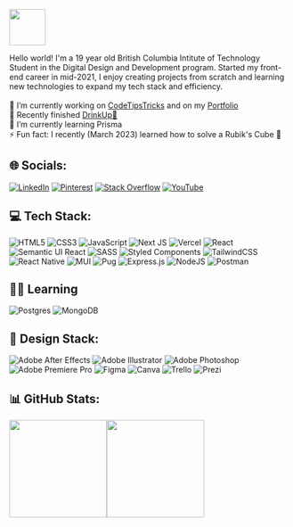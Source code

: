 <img src='https://user-images.githubusercontent.com/91710569/226823489-aa70ef9e-c511-4e1f-b343-ee8957893e7e.gif' height='65"'>

Hello world! I'm a 19 year old British Columbia Intitute of Technology Student in the Digital Design and Development program. Started my front-end career in mid-2021, I enjoy creating projects from scratch and learning new technologies to expand my tech stack and efficiency.
</br>
</br>
🔭 I’m currently working on [CodeTipsTricks](https://code-tips-tricks.vercel.app/) and on my [Portfolio](https://anagarango.starbooks.ca/)
<br>
👀 Recently finished [DrinkUp🍹](https://drinkup.vercel.app/)
<br>
🌱 I’m currently learning Prisma
<br>
⚡ Fun fact: I recently (March 2023) learned how to solve a Rubik's Cube 🧊

<!-- <br style="margin:0 0 -50px 0" /> -->

## 🌐 Socials:
[![LinkedIn](https://img.shields.io/badge/LinkedIn-%230077B5.svg?logo=linkedin&logoColor=white)](https://linkedin.com/in/ana-arango-08592122a) [![Pinterest](https://img.shields.io/badge/Pinterest-%23E60023.svg?logo=Pinterest&logoColor=white)](https://pinterest.com/snoopygoldberg94) [![Stack Overflow](https://img.shields.io/badge/-Stackoverflow-FE7A16?logo=stack-overflow&logoColor=white)](https://stackoverflow.com/users/20517462) [![YouTube](https://img.shields.io/badge/YouTube-%23FF0000.svg?logo=YouTube&logoColor=white)](https://youtube.com/@anaarango2757) 

<!-- <br style="margin:0 0 -50px 0" /> -->

## 💻 Tech Stack:
![HTML5](https://img.shields.io/badge/html5-%23E34F26.svg?style=for-the-badge&logo=html5&logoColor=white) ![CSS3](https://img.shields.io/badge/css3-%231572B6.svg?style=for-the-badge&logo=css3&logoColor=white) ![JavaScript](https://img.shields.io/badge/javascript-%23323330.svg?style=for-the-badge&logo=javascript&logoColor=%23F7DF1E) ![Next JS](https://img.shields.io/badge/Next-black?style=for-the-badge&logo=next.js&logoColor=white) ![Vercel](https://img.shields.io/badge/vercel-%23000000.svg?style=for-the-badge&logo=vercel&logoColor=white) ![React](https://img.shields.io/badge/react-%2320232a.svg?style=for-the-badge&logo=react&logoColor=%2361DAFB) ![Semantic UI React](https://img.shields.io/badge/Semantic%20UI%20React-%2335BDB2.svg?style=for-the-badge&logo=SemanticUIReact&logoColor=white) ![SASS](https://img.shields.io/badge/SASS-hotpink.svg?style=for-the-badge&logo=SASS&logoColor=white) ![Styled Components](https://img.shields.io/badge/styled--components-DB7093?style=for-the-badge&logo=styled-components&logoColor=white) ![TailwindCSS](https://img.shields.io/badge/tailwindcss-%2338B2AC.svg?style=for-the-badge&logo=tailwind-css&logoColor=white) ![React Native](https://img.shields.io/badge/react_native-%2320232a.svg?style=for-the-badge&logo=react&logoColor=%2361DAFB) ![MUI](https://img.shields.io/badge/MUI-%230081CB.svg?style=for-the-badge&logo=material-ui&logoColor=white) ![Pug](https://img.shields.io/badge/Pug-FFF?style=for-the-badge&logo=pug&logoColor=A86454) ![Express.js](https://img.shields.io/badge/express.js-%23404d59.svg?style=for-the-badge&logo=express&logoColor=%2361DAFB) ![NodeJS](https://img.shields.io/badge/node.js-6DA55F?style=for-the-badge&logo=node.js&logoColor=white) ![Postman](https://img.shields.io/badge/Postman-FF6C37?style=for-the-badge&logo=postman&logoColor=white)

<!-- <br style="margin:0 0 50px 0" /> -->

## 🤹‍♀️ Learning
![Postgres](https://img.shields.io/badge/postgres-%23316192.svg?style=for-the-badge&logo=postgresql&logoColor=white) ![MongoDB](https://img.shields.io/badge/MongoDB-%234ea94b.svg?style=for-the-badge&logo=mongodb&logoColor=white)

<!-- <br style="margin:0 0 50px 0" /> -->

## 🎨 Design Stack:
![Adobe After Effects](https://img.shields.io/badge/Adobe%20After%20Effects-9999FF.svg?style=for-the-badge&logo=Adobe%20After%20Effects&logoColor=white) ![Adobe Illustrator](https://img.shields.io/badge/adobeillustrator-%23FF9A00.svg?style=for-the-badge&logo=adobeillustrator&logoColor=white) ![Adobe Photoshop](https://img.shields.io/badge/adobephotoshop-%2331A8FF.svg?style=for-the-badge&logo=adobephotoshop&logoColor=white) ![Adobe Premiere Pro](https://img.shields.io/badge/Adobe%20Premiere%20Pro-9999FF.svg?style=for-the-badge&logo=Adobe%20Premiere%20Pro&logoColor=white) 	![Figma](https://img.shields.io/badge/figma-%23F24E1E.svg?style=for-the-badge&logo=figma&logoColor=white) ![Canva](https://img.shields.io/badge/Canva-%2300C4CC.svg?style=for-the-badge&logo=Canva&logoColor=white) ![Trello](https://img.shields.io/badge/Trello-%23026AA7.svg?style=for-the-badge&logo=Trello&logoColor=white) ![Prezi](https://img.shields.io/badge/Prezi-%23000000.svg?style=for-the-badge&logo=Prezi&logoColor=white)

<!-- <br style="margin:0 0 50px 0" /> -->

## 📊 GitHub Stats:
<div style="display:flex">
<img src='https://github-readme-stats.vercel.app/api?username=anagarango&theme=shades-of-purple&hide_border=false&include_all_commits=true&count_private=false' height='175"'>
<img src='https://github-readme-stats.vercel.app/api/top-langs/?username=anagarango&theme=shades-of-purple&hide_border=false&include_all_commits=true&count_private=false&layout=compact' height='175"'>
</div>

<!-- Proudly created with GPRM ( https://gprm.itsvg.in ) -->
